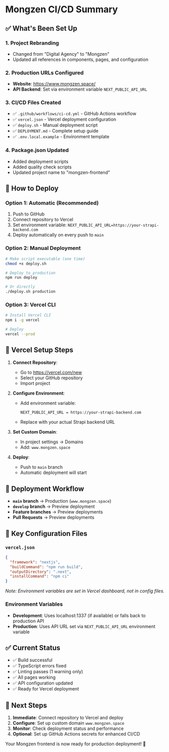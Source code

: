 # Mongzen CI/CD Summary

## ✅ What's Been Set Up

### 1. **Project Rebranding**

- Changed from "Digital Agency" to "Mongzen"
- Updated all references in components, pages, and configuration

### 2. **Production URLs Configured**

- **Website**: https://www.mongzen.space/
- **API Backend**: Set via environment variable `NEXT_PUBLIC_API_URL`

### 3. **CI/CD Files Created**

- ✅ `.github/workflows/ci-cd.yml` - GitHub Actions workflow
- ✅ `vercel.json` - Vercel deployment configuration
- ✅ `deploy.sh` - Manual deployment script
- ✅ `DEPLOYMENT.md` - Complete setup guide
- ✅ `.env.local.example` - Environment template

### 4. **Package.json Updated**

- Added deployment scripts
- Added quality check scripts
- Updated project name to "mongzen-frontend"

## 🚀 How to Deploy

### Option 1: Automatic (Recommended)

1. Push to GitHub
2. Connect repository to Vercel
3. Set environment variable: `NEXT_PUBLIC_API_URL=https://your-strapi-backend.com`
4. Deploy automatically on every push to `main`

### Option 2: Manual Deployment

```bash
# Make script executable (one time)
chmod +x deploy.sh

# Deploy to production
npm run deploy

# Or directly
./deploy.sh production
```

### Option 3: Vercel CLI

```bash
# Install Vercel CLI
npm i -g vercel

# Deploy
vercel --prod
```

## 🔧 Vercel Setup Steps

1. **Connect Repository**:
   - Go to https://vercel.com/new
   - Select your GitHub repository
   - Import project

2. **Configure Environment**:
   - Add environment variable:

     ```bash
     NEXT_PUBLIC_API_URL = https://your-strapi-backend.com
     ```

   - Replace with your actual Strapi backend URL

3. **Set Custom Domain**:
   - In project settings → Domains
   - Add: `www.mongzen.space`

4. **Deploy**:
   - Push to `main` branch
   - Automatic deployment will start

## 🔄 Deployment Workflow

- **`main` branch** → Production (`www.mongzen.space`)
- **`develop` branch** → Preview deployment
- **Feature branches** → Preview deployments
- **Pull Requests** → Preview deployments

## 📁 Key Configuration Files

### `vercel.json`

```json
{
  "framework": "nextjs",
  "buildCommand": "npm run build",
  "outputDirectory": ".next",
  "installCommand": "npm ci"
}
```

_Note: Environment variables are set in Vercel dashboard, not in config files._

### Environment Variables

- **Development**: Uses localhost:1337 (if available) or falls back to production API
- **Production**: Uses API URL set via `NEXT_PUBLIC_API_URL` environment variable

## ✅ Current Status

- ✅ Build successful
- ✅ TypeScript errors fixed
- ✅ Linting passes (1 warning only)
- ✅ All pages working
- ✅ API configuration updated
- ✅ Ready for Vercel deployment

## 🎯 Next Steps

1. **Immediate**: Connect repository to Vercel and deploy
2. **Configure**: Set up custom domain `www.mongzen.space`
3. **Monitor**: Check deployment status and performance
4. **Optional**: Set up GitHub Actions secrets for enhanced CI/CD

Your Mongzen frontend is now ready for production deployment! 🚀
